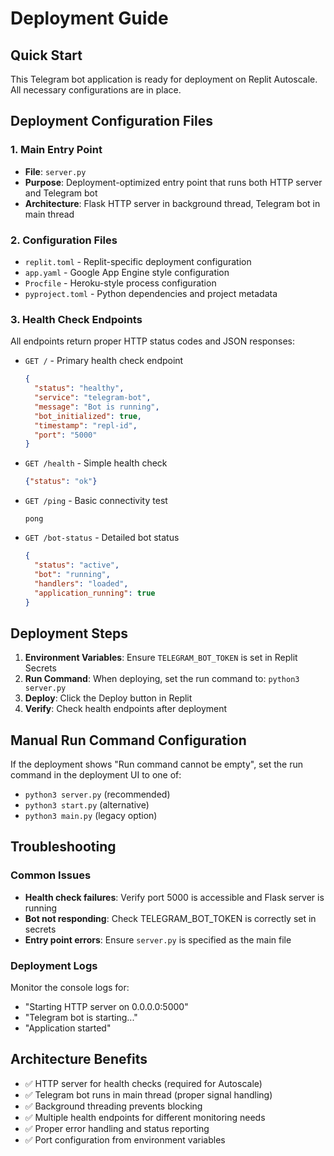 # Deployment Guide

## Quick Start
This Telegram bot application is ready for deployment on Replit Autoscale. All necessary configurations are in place.

## Deployment Configuration Files

### 1. Main Entry Point
- **File**: `server.py`
- **Purpose**: Deployment-optimized entry point that runs both HTTP server and Telegram bot
- **Architecture**: Flask HTTP server in background thread, Telegram bot in main thread

### 2. Configuration Files
- `replit.toml` - Replit-specific deployment configuration
- `app.yaml` - Google App Engine style configuration
- `Procfile` - Heroku-style process configuration
- `pyproject.toml` - Python dependencies and project metadata

### 3. Health Check Endpoints
All endpoints return proper HTTP status codes and JSON responses:

- `GET /` - Primary health check endpoint
  ```json
  {
    "status": "healthy",
    "service": "telegram-bot", 
    "message": "Bot is running",
    "bot_initialized": true,
    "timestamp": "repl-id",
    "port": "5000"
  }
  ```

- `GET /health` - Simple health check
  ```json
  {"status": "ok"}
  ```

- `GET /ping` - Basic connectivity test
  ```text
  pong
  ```

- `GET /bot-status` - Detailed bot status
  ```json
  {
    "status": "active",
    "bot": "running",
    "handlers": "loaded", 
    "application_running": true
  }
  ```

## Deployment Steps

1. **Environment Variables**: Ensure `TELEGRAM_BOT_TOKEN` is set in Replit Secrets
2. **Run Command**: When deploying, set the run command to: `python3 server.py`
3. **Deploy**: Click the Deploy button in Replit  
4. **Verify**: Check health endpoints after deployment

## Manual Run Command Configuration

If the deployment shows "Run command cannot be empty", set the run command in the deployment UI to one of:
- `python3 server.py` (recommended)
- `python3 start.py` (alternative)
- `python3 main.py` (legacy option)

## Troubleshooting

### Common Issues
- **Health check failures**: Verify port 5000 is accessible and Flask server is running
- **Bot not responding**: Check TELEGRAM_BOT_TOKEN is correctly set in secrets
- **Entry point errors**: Ensure `server.py` is specified as the main file

### Deployment Logs
Monitor the console logs for:
- "Starting HTTP server on 0.0.0.0:5000"
- "Telegram bot is starting..."
- "Application started"

## Architecture Benefits
- ✅ HTTP server for health checks (required for Autoscale)
- ✅ Telegram bot runs in main thread (proper signal handling)
- ✅ Background threading prevents blocking
- ✅ Multiple health endpoints for different monitoring needs
- ✅ Proper error handling and status reporting
- ✅ Port configuration from environment variables